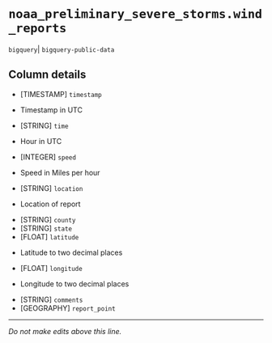# `noaa_preliminary_severe_storms.wind_reports`
`bigquery`| `bigquery-public-data`

## Column details
* [TIMESTAMP] `timestamp`
 - Timestamp in UTC
* [STRING]    `time`
 - Hour in UTC
* [INTEGER]   `speed`
 - Speed in Miles per hour
* [STRING]    `location`
 - Location of report
* [STRING]    `county`
* [STRING]    `state`
* [FLOAT]     `latitude`
 - Latitude to two decimal places
* [FLOAT]     `longitude`
 - Longitude to two decimal places
* [STRING]    `comments`
* [GEOGRAPHY] `report_point`

-------------------------------------------------------------------------------
*Do not make edits above this line.*
